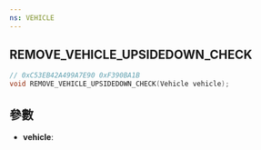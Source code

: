 ```yaml
---
ns: VEHICLE
---
```

## REMOVE_VEHICLE_UPSIDEDOWN_CHECK

```c
// 0xC53EB42A499A7E90 0xF390BA1B
void REMOVE_VEHICLE_UPSIDEDOWN_CHECK(Vehicle vehicle);
```


## 參數
* **vehicle**: 

